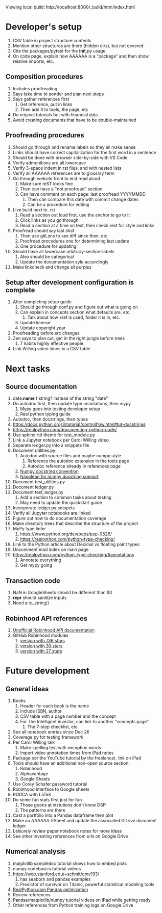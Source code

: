 Viewing local build: http://localhost:8000/_build/html/index.html

# Developer's setup

1. CSV table in project structure contents
1. Mention other structures are there (hidden dirs), but not covered
1. Cite the packages/pytest for the __init__.py usage
1. On code page, explain how AAAAAA is a "package" and then show relative
   imports, etc.

## Composition procedures
1. Includes proofreading
1. Says take time to ponder and plan next steps
1. Says gather references first
   1. Get reference, put in links
   1. Then add it to tools, the page, etc
1. Do original tutorials but with financial data
1. Avoid creating documents that have to be double-maintained

## Proofreading procedures
1. Should go through and rename labels so they all make sense
1. Links should have correct capitalization for the first word in a sentence
1. Should be done with browser side-by-side with VS Code
1. Verify admonitions are all lowercase
1. Verify 3-space indent in rst files, and with nested lists
1. Verify all AAAAAA references are to glossary term
1. Go through website front to end read aloud
   1. Make sure reST looks fine
   1. Then can have a "not proofread" section
   1. Can have comment on each page: last proofread YYYYMMDD
         1. Then can compare this date with commit change dates
         1. Can be a procedure for editing
1. Live build next to .rst
   1. Read a section out loud first, use the anchor to go to it
   1. Click links as you go through
   1. Read a section at a time on text, then check rest for style and links
1. Proofread should say last sha1
   1. Then use gitLens to see diff since then, etc.
   1. Proofread procedures one for determining last update
   1. One procedure for updating
1. Should have all lowercase arbitrary-section-labels
   1. Also should be categorical
   1. Update the documentation syle accordingly
1. Make linkcheck and change all purples

## Setup after development configuration is complete
1. After completing setup guide
   1. Should go through conf.py and figure out what is going on
   1. Can explain in concepts section what defaults are, etc.
      1. Talk about how xref is used, folder it is in, etc.
   1. Update license
   1. Update copyright year
1. Proofreading before src changes
1. Zen says to plan out, get in the right jungle before trees
   1. 7 habits highly effective people
1. Link Willing video times in a CSV table

# Next tasks

## Source documentation
1. date.__name__ f string? instead of the string "date"
1. Do autodoc first, then update type annotations, then mypy
   1. Mypy goes into testing developer setup
   1. Real python typing guide
1. Autodoc, then docstrings, then types
1. https://docs.python.org/3/tutorial/controlflow.html#tut-docstrings
1. https://realpython.com/documenting-python-code/
1. Use sphinx rtd theme for test_module.py
1. Link a Jupyter notebook per Carol Willing video
1. Separate ledger.py into a snippets file
1. Document utilities.py
   1. Autodoc with source files and maybe numpy style
      1. Reference the autodoc extension in the tools page
      1. Autodoc reference already in references page
   1. [Numpy docstring convention](https://numpydoc.readthedocs.io/en/latest/format.html#docstring-standard)
   1. [Napolean for numpy docstring support](http://www.sphinx-doc.org/en/master/usage/extensions/napoleon.html#module-sphinx.ext.napoleon)
1. Document test_utilities.py
1. Document ledger.py
1. Document test_ledger.py
   1. Add a section to common tasks about testing
   1. May need to update the quickstart guide
1. Incorporate ledger.py snippets
1. Verify all Jupyter notebooks are linked
1. Figure out how to do documentation coverage
1. Make directory trees that describe the structure of the project
1. MyPy type linter
   1. https://www.python.org/dev/peps/pep-0526/
   1. https://realpython.com/python-type-checking/
1. Link to the Python article about Decimal vs floating point types
1. Uncomment mod index on main page
1. https://realpython.com/python-type-checking/#annotations
   1. Annotate everything
   1. Get mypy going

## Transaction code
1. NaN in GoogleSheets should be different than $0
1. __repr__ should sanitize inputs
1. Need a to_string()

## Robinhood API references
1. [Unofficial Robinhood API documentation](https://github.com/sanko/Robinhood)
1. GitHub Robinhood modules
   1. [version with 736 stars](https://github.com/Jamonek/Robinhood)
   1. [version with 30 stars](https://github.com/westonplatter/fast_arrow)
   1. [version with 27 stars](https://github.com/mstrum/robinhood-python)

# Future development

## General ideas
1. Books
   1. Header for each book is the name
   1. Include ISBN, author
   1. CSV table with a page number and the concept
   1. For The Intelligent investor, can link to another "concepts page"
      1. The 7-step checklist, etc.
1. See all notebook entries since Dec 26
1. Coverage.py for testing framework
1. Per Carol Willing talk
   1. Make spelling test with exception words
   1. Import video annotation times from iPad notes
1. Package per the YouTube tutorial by the freelancer, link on iPad
1. Tools should have an additional non-open source section:
   1. Robinhood
   1. Alphavantage
   1. Google Sheets
1. Use Corey Schafer password tutorial
1. Robinhood interface to Google sheets
1. RODCA with LaTeX
1. Do some fun stats first just for fun
   1. Those goons at instutions don't know DSP
   1. The patterns are there
1. Cast a portfolio into a Pandas dataframe then plot
1. Make an AAAAAA GSheet and update the associated GDrive document ledger
1. Leisurely review paper notebook notes for more ideas
1. See other investing references from urls on Google Drive

## Numerical analysis
1. matplotlib sampledoc tutorial shows how to embed plots
1. numpy codebasics tutorial videos
1. https://web.stanford.edu/~schmit/cme193/
   1. has seaborn and pandas examples
   1. Predictor of survivor on Titanic, powerful statistical modeling tools
1. [RealPython.com Pandas optimization](https://realpython.com/fast-flexible-pandas/)
1. Review references
1. Pandas/matplotlib/numpy tutorial videos on iPad while getting ready
1. Other references from Python training logs on Google Drive